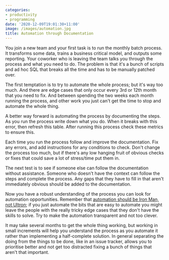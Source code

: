 ```yaml
---
categories:
- productivity
- programming
date: '2020-12-09T19:01:30+11:00'
image: /images/automation.jpg
title: Automation through Documentation
---
```


You join a new team and your first task is to run the monthly batch process.
It transforms some data, trains a business critical model, and outputs some reporting.
Your coworker who is leaving the team talks you through the process and what you need to do.
The problem is that it's a bunch of scripts and ad hoc SQL that breaks all the time and has to be manually patched over.

The first temptation is to try to automate the whole process; but it's way too much.
And there are edge cases that only occur every 3rd or 12th month that you need to fix.
And between spending the two weeks each month running the process, and other work you just can't get the time to stop and automate the whole thing.

A better way forward is automating the process by documenting the steps.
As you run the process write down what you do.
When it breaks with this error, then refresh this table.
After running this process check these metrics to ensure this.

Each time you run the process follow and improve the documentation.
Fix any errors, and add instructions for any conditions to check.
Don't change the process too much, but if there's any low hanging fruit of obvious checks or fixes that could save a lot of stress/time put them in.

The next test is to see if someone else can follow the documentation without assistance.
Someone who doesn't have the context can follow the steps and complete the process.
Any gaps that they have to fill in that aren't immediately obvious should be added to the documentation.

Now you have a robust understanding of the process you can look for automation opportunities.
Remember that [automation should be Iron Man, not Ultron](https://queue.acm.org/detail.cfm?id=2841313); if you just automate the bits that are easy to automate you might leave the people with the really tricky edge cases that they don't have the skills to solve.
Try to make the automation transparent and not too clever.

It may take several months to get the whole thing working, but working in small increments will help you understand the process as you automate it rather than implementing a half-complete solution.
In general separating the doing from the things to be done, like in an issue tracker, allows you to prioritise better and not get too distracted fixing a bunch of things that aren't that important.